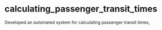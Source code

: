 # calculating_passenger_transit_times
Developed an automated system for calculating passenger transit times,
